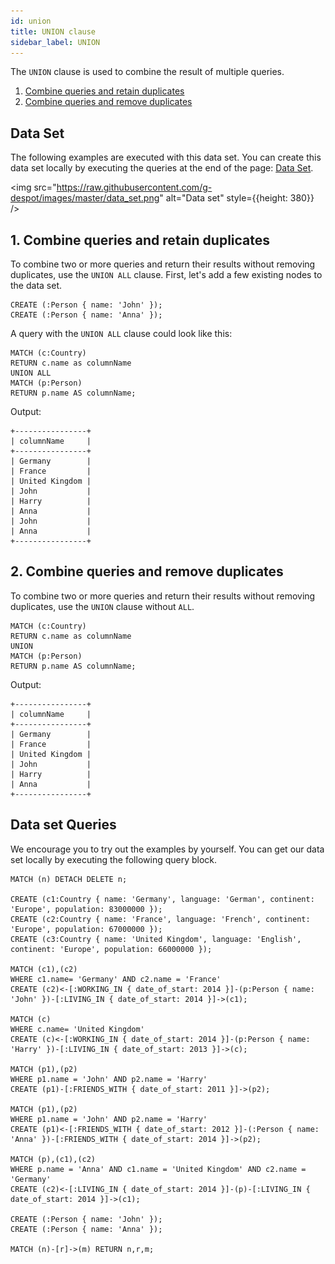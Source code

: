 ```yaml
---
id: union
title: UNION clause
sidebar_label: UNION
---
```


The `UNION` clause is used to combine the result of multiple queries.

1. [Combine queries and retain duplicates](#1-combine-queries-and-retain-duplicates)
2. [Combine queries and remove duplicates](#2-combine-queries-and-remove-duplicates)

## Data Set

The following examples are executed with this data set. You can create this data set 
locally by executing the queries at the end of the page: [Data Set](#data-set-queries).

<img
  src="https://raw.githubusercontent.com/g-despot/images/master/data_set.png"
  alt="Data set"
  style={{height: 380}}
/>

## 1. Combine queries and retain duplicates

To combine two or more queries and return their results without removing duplicates, use the `UNION ALL` clause.
First, let's add a few existing nodes to the data set.

```cypher
CREATE (:Person { name: 'John' });
CREATE (:Person { name: 'Anna' });
```

A query with the `UNION ALL` clause could look like this:

```cypher
MATCH (c:Country) 
RETURN c.name as columnName
UNION ALL 
MATCH (p:Person)
RETURN p.name AS columnName;
```

Output:
```
+----------------+
| columnName     |
+----------------+
| Germany        |
| France         |
| United Kingdom |
| John           |
| Harry          |
| Anna           |
| John           |
| Anna           |
+----------------+
```

## 2. Combine queries and remove duplicates

To combine two or more queries and return their results without removing duplicates, use the `UNION` clause without `ALL`.

```cypher
MATCH (c:Country) 
RETURN c.name as columnName
UNION 
MATCH (p:Person)
RETURN p.name AS columnName;
```

Output:
```
+----------------+
| columnName     |
+----------------+
| Germany        |
| France         |
| United Kingdom |
| John           |
| Harry          |
| Anna           |
+----------------+
```

## Data set Queries

We encourage you to try out the examples by yourself.
You can get our data set locally by executing the following query block.

```cypher
MATCH (n) DETACH DELETE n;

CREATE (c1:Country { name: 'Germany', language: 'German', continent: 'Europe', population: 83000000 });
CREATE (c2:Country { name: 'France', language: 'French', continent: 'Europe', population: 67000000 });
CREATE (c3:Country { name: 'United Kingdom', language: 'English', continent: 'Europe', population: 66000000 });

MATCH (c1),(c2)
WHERE c1.name= 'Germany' AND c2.name = 'France'
CREATE (c2)<-[:WORKING_IN { date_of_start: 2014 }]-(p:Person { name: 'John' })-[:LIVING_IN { date_of_start: 2014 }]->(c1);

MATCH (c)
WHERE c.name= 'United Kingdom'
CREATE (c)<-[:WORKING_IN { date_of_start: 2014 }]-(p:Person { name: 'Harry' })-[:LIVING_IN { date_of_start: 2013 }]->(c);

MATCH (p1),(p2)
WHERE p1.name = 'John' AND p2.name = 'Harry'
CREATE (p1)-[:FRIENDS_WITH { date_of_start: 2011 }]->(p2);

MATCH (p1),(p2)
WHERE p1.name = 'John' AND p2.name = 'Harry'
CREATE (p1)<-[:FRIENDS_WITH { date_of_start: 2012 }]-(:Person { name: 'Anna' })-[:FRIENDS_WITH { date_of_start: 2014 }]->(p2);

MATCH (p),(c1),(c2)
WHERE p.name = 'Anna' AND c1.name = 'United Kingdom' AND c2.name = 'Germany'
CREATE (c2)<-[:LIVING_IN { date_of_start: 2014 }]-(p)-[:LIVING_IN { date_of_start: 2014 }]->(c1);

CREATE (:Person { name: 'John' });
CREATE (:Person { name: 'Anna' });

MATCH (n)-[r]->(m) RETURN n,r,m;
```